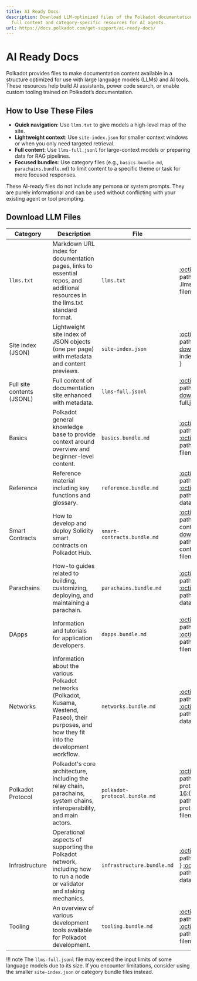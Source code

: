 ```yaml
---
title: AI Ready Docs
description: Download LLM-optimized files of the Polkadot documentation, including
  full content and category-specific resources for AI agents.
url: https://docs.polkadot.com/get-support/ai-ready-docs/
---
```


# AI Ready Docs

Polkadot provides files to make documentation content available in a structure optimized for use with large language models (LLMs) and AI tools. These resources help build AI assistants, power code search, or enable custom tooling trained on Polkadot’s documentation.

## How to Use These Files

- **Quick navigation**: Use `llms.txt` to give models a high-level map of the site.
- **Lightweight context**: Use `site-index.json` for smaller context windows or when you only need targeted retrieval.
- **Full content**: Use `llms-full.jsonl` for large-context models or preparing data for RAG pipelines.
- **Focused bundles**: Use category files (e.g., `basics.bundle.md`, `parachains.bundle.md`) to limit content to a specific theme or task for more focused responses.

These AI-ready files do not include any persona or system prompts. They are purely informational and can be used without conflicting with your existing agent or tool prompting. 

## Download LLM Files

| Category                   | Description                                                                                                                                         | File                          | Actions                                                                                                                                                                                                                         |
|----------------------------|-----------------------------------------------------------------------------------------------------------------------------------------------------|-------------------------------|---------------------------------------------------------------------------------------------------------------------------------------------------------------------------------------------------------------------------------|
| `llms.txt`                 | Markdown URL index for documentation pages, links to essential repos, and additional resources in the llms.txt standard format.                     | `llms.txt`                    | [:octicons-copy-16:](){ .llms-copy data-path="/llms.txt" } [:octicons-download-16:](){ .llms-dl data-path="/llms.txt" data-filename="llms.txt" }                                                                                |
| Site index (JSON)          | Lightweight site index of JSON objects (one per page) with metadata and content previews.                                                             | `site-index.json`             | [:octicons-copy-16:](){ .llms-copy data-path="/site-index.json" } [:octicons-download-16:](){ .llms-dl data-path="/site-index.json" data-filename="site-index.json" }                                                           |
| Full site contents (JSONL) | Full content of documentation site enhanced with metadata.                                                                                          | `llms-full.jsonl`             | [:octicons-copy-16:](){ .llms-copy data-path="/llms-full.jsonl" } [:octicons-download-16:](){ .llms-dl data-path="/llms-full.jsonl" data-filename="llms-full.jsonl" }                                                           |
| Basics                     | Polkadot general knowledge base to provide context around overview and beginner-level content.                                                      | `basics.bundle.md`            | [:octicons-copy-16:](){ .llms-copy data-path="/categories/basics.bundle.md" } [:octicons-download-16:](){ .llms-dl data-path="/categories/basics.bundle.md" data-filename="basics.bundle.md" }                                  |
| Reference                  | Reference material including key functions and glossary.                                                                                            | `reference.bundle.md`         | [:octicons-copy-16:](){ .llms-copy data-path="/categories/reference.bundle.md" } [:octicons-download-16:](){ .llms-dl data-path="/categories/reference.bundle.md" data-filename="reference.bundle.md" }                         |
| Smart Contracts            | How to develop and deploy Solidity smart contracts on Polkadot Hub.                                                                                 | `smart-contracts.bundle.md`   | [:octicons-copy-16:](){ .llms-copy data-path="/categories/smart-contracts.bundle.md" } [:octicons-download-16:](){ .llms-dl data-path="/categories/smart-contracts.bundle.md" data-filename="smart-contracts.bundle.md" }       |
| Parachains                 | How-to guides related to building, customizing, deploying, and maintaining a parachain.                                                             | `parachains.bundle.md`        | [:octicons-copy-16:](){ .llms-copy data-path="/categories/parachains.bundle.md" } [:octicons-download-16:](){ .llms-dl data-path="/categories/parachains.bundle.md" data-filename="parachains.bundle.md" }                      |
| DApps                      | Information and tutorials for application developers.                                                                                               | `dapps.bundle.md`             | [:octicons-copy-16:](){ .llms-copy data-path="/categories/dapps.bundle.md" } [:octicons-download-16:](){ .llms-dl data-path="/categories/dapps.bundle.md" data-filename="dapps.bundle.md" }                                     |
| Networks                   | Information about the various Polkadot networks (Polkadot, Kusama, Westend, Paseo), their purposes, and how they fit into the development workflow. | `networks.bundle.md`          | [:octicons-copy-16:](){ .llms-copy data-path="/categories/networks.bundle.md" } [:octicons-download-16:](){ .llms-dl data-path="/categories/networks.bundle.md" data-filename="networks.bundle.md" }                            |
| Polkadot Protocol          | Polkadot's core architecture, including the relay chain, parachains, system chains, interoperability, and main actors.                              | `polkadot-protocol.bundle.md` | [:octicons-copy-16:](){ .llms-copy data-path="/categories/polkadot-protocol.bundle.md" } [:octicons-download-16:](){ .llms-dl data-path="/categories/polkadot-protocol.bundle.md" data-filename="polkadot-protocol.bundle.md" } |
| Infrastructure             | Operational aspects of supporting the Polkadot network, including how to run a node or validator and staking mechanics.                              | `infrastructure.bundle.md`    | [:octicons-copy-16:](){ .llms-copy data-path="/categories/infrastructure.bundle.md" } [:octicons-download-16:](){ .llms-dl data-path="/categories/infrastructure.bundle.md" data-filename="infrastructure.bundle.md" }          |
| Tooling                    | An overview of various development tools available for Polkadot development.                                                                        | `tooling.bundle.md`           | [:octicons-copy-16:](){ .llms-copy data-path="/categories/tooling.bundle.md" } [:octicons-download-16:](){ .llms-dl data-path="/categories/tooling.bundle.md" data-filename="tooling.bundle.md" }                               |

!!! note
    The `llms-full.jsonl` file may exceed the input limits of some language models due to its size. If you encounter limitations, consider using the smaller `site-index.json` or category bundle files instead.
